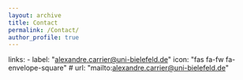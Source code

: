 ```yaml
---
layout: archive
title: Contact
permalink: /Contact/
author_profile: true
---
```


links:
    - label: "alexandre.carrier@uni-bielefeld.de"
      icon: "fas fa-fw fa-envelope-square"
      # url: "mailto:alexandre.carrier@uni-bielefeld.de"
